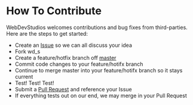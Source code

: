# How To Contribute

WebDevStudios welcomes contributions and bug fixes from third-parties. Here are the steps to get started:

* Create an [Issue](https://github.com/WebDevStudios/wd_s/issues) so we can all discuss your idea
* Fork wd_s
* Create a feature/hotfix branch off [master](https://github.com/WebDevStudios/wd_s/tree/master)
* Commit code changes to your feature/hotifx branch
* Continue to merge master into your feature/hotifx branch so it stays current
* Test! Test! Test!
* Submit a [Pull Request](https://github.com/WebDevStudios/wd_s/pulls) and reference your Issue
* If everything tests out on our end, we may merge in your Pull Request